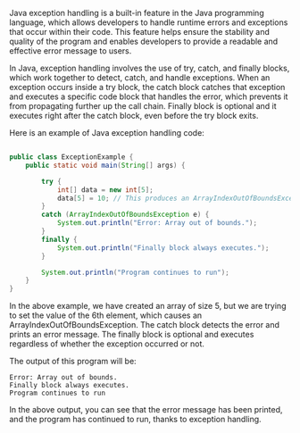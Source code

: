 

Java exception handling is a built-in feature in the Java programming language, which allows developers to handle runtime errors and exceptions that occur within their code. This feature helps ensure the stability and quality of the program and enables developers to provide a readable and effective error message to users.

In Java, exception handling involves the use of try, catch, and finally blocks, which work together to detect, catch, and handle exceptions. When an exception occurs inside a try block, the catch block catches that exception and executes a specific code block that handles the error, which prevents it from propagating further up the call chain. Finally block is optional and it executes right after the catch block, even before the try block exits.

Here is an example of Java exception handling code:

```java

public class ExceptionExample {
    public static void main(String[] args) {

        try {
            int[] data = new int[5];
            data[5] = 10; // This produces an ArrayIndexOutOfBoundsException
        } 
        catch (ArrayIndexOutOfBoundsException e) {
            System.out.println("Error: Array out of bounds.");
        } 
        finally {
            System.out.println("Finally block always executes.");
        }

        System.out.println("Program continues to run");
    }
}
```

In the above example, we have created an array of size 5, but we are trying to set the value of the 6th element, which causes an ArrayIndexOutOfBoundsException. The catch block detects the error and prints an error message. The finally block is optional and executes regardless of whether the exception occurred or not. 

The output of this program will be:

```
Error: Array out of bounds.
Finally block always executes.
Program continues to run
```

In the above output, you can see that the error message has been printed, and the program has continued to run, thanks to exception handling.